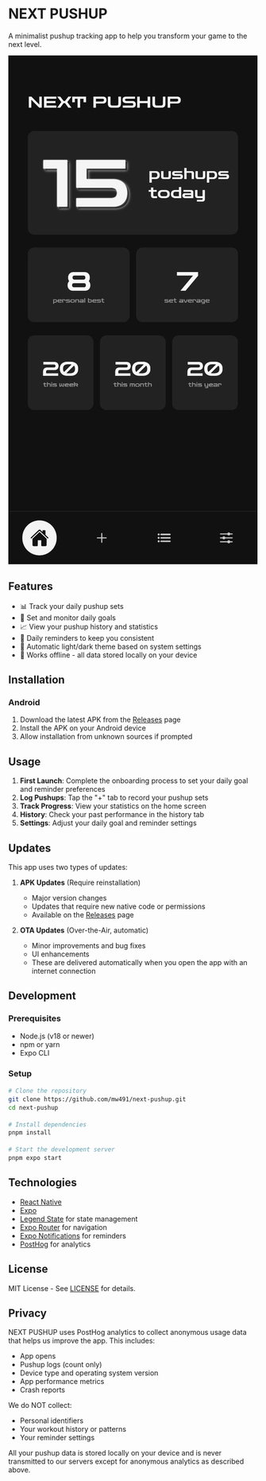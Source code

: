 # NEXT PUSHUP

A minimalist pushup tracking app to help you transform your game to the next level.

![NEXT PUSHUP App](assets/images/app-screenshot.jpg)

## Features

- 📊 Track your daily pushup sets
- 🎯 Set and monitor daily goals
- 📈 View your pushup history and statistics
- 🔔 Daily reminders to keep you consistent
- 🌙 Automatic light/dark theme based on system settings
- 📱 Works offline - all data stored locally on your device

## Installation

### Android

1. Download the latest APK from the [Releases](https://github.com/mw491/next-pushup/releases) page
2. Install the APK on your Android device
3. Allow installation from unknown sources if prompted

## Usage

1. **First Launch**: Complete the onboarding process to set your daily goal and reminder preferences
2. **Log Pushups**: Tap the "+" tab to record your pushup sets
3. **Track Progress**: View your statistics on the home screen
4. **History**: Check your past performance in the history tab
5. **Settings**: Adjust your daily goal and reminder settings

## Updates

This app uses two types of updates:

1. **APK Updates** (Require reinstallation)
   - Major version changes
   - Updates that require new native code or permissions
   - Available on the [Releases](https://github.com/mw491/next-pushup/releases) page

2. **OTA Updates** (Over-the-Air, automatic)
   - Minor improvements and bug fixes
   - UI enhancements
   - These are delivered automatically when you open the app with an internet connection

## Development

### Prerequisites

- Node.js (v18 or newer)
- npm or yarn
- Expo CLI

### Setup

```bash
# Clone the repository
git clone https://github.com/mw491/next-pushup.git
cd next-pushup

# Install dependencies
pnpm install

# Start the development server
pnpm expo start
```

## Technologies

- [React Native](https://reactnative.dev/)
- [Expo](https://expo.dev/)
- [Legend State](https://legendapp.com/open-source/state/) for state management
- [Expo Router](https://docs.expo.dev/router/introduction/) for navigation
- [Expo Notifications](https://docs.expo.dev/versions/latest/sdk/notifications/) for reminders
- [PostHog](https://posthog.com/) for analytics

## License

MIT License - See [LICENSE](LICENSE) for details.

## Privacy

NEXT PUSHUP uses PostHog analytics to collect anonymous usage data that helps us improve the app. This includes:

- App opens
- Pushup logs (count only)
- Device type and operating system version
- App performance metrics
- Crash reports

We do NOT collect:
- Personal identifiers
- Your workout history or patterns
- Your reminder settings

All your pushup data is stored locally on your device and is never transmitted to our servers except for anonymous analytics as described above.